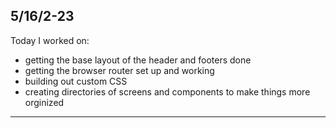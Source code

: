 ## 5/16/2-23
Today I worked on:
- getting the base layout of the header and footers done
- getting the browser router set up and working
- building out custom CSS
- creating directories of screens and components to make things more orginized
---
